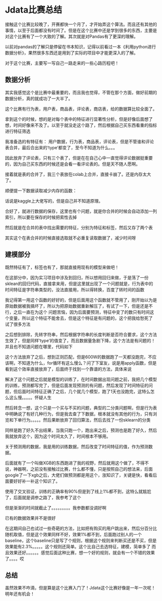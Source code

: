 # Jdata比赛总结

接触这个比赛比较晚了，开赛都快一个月了，才开始弄这个算法。而且还有其他的事情，以至于后面都没有时间了。但是在这个比赛中还是学到很多的东西，主要是对这个比赛有了一个大致的了解。其次就是对Pandas有了更深的理解。

以前对pandas的了解只是停留在书本知识，记得以前看过一本《利用python进行数据分析》，果然很多东西还是用到了实际的项目中才能更深入的了解。

对于这个比赛，主要写一写自己一路走来的一些心路历程吧！

## 数据分析

其实我感觉这个是比赛中最重要的，而且我也觉得，不管在那个方面，做好前期的数据分析，真的就成功了一大半了。

这个比赛有行为表，用户表，商品表，评论表，商店表，给的数据算比较全面了。

拿到这个的时候，想的是对每个表中的特征进行显著性分析，但是好像后面想了想，时间好像来不及了。以至于就没走这个路了，然后根据自己买东西看重的指标进行特征筛选

我准备选的有特征有：
用户数据，行为表，商品表，评论表，但是不管谁和评论表合并，最后合出来的‘type’都变了，至今不知道为什么。。。

因此放弃了评论表，只有三个表了，但是在在自己心中一直觉得评论数据挺重要的，因为自己买东西的时候还是会看一看评论表的。但是天不随人愿啊。

接着就是表的合并了，我三个表放在colab上合并，直接卡崩了。还是内存太大了。


顺便提一下数据读取减少内存的函数：


话说是kaggle上大佬写的，但是自己并不知道原理。

合好了，就进行数据的保存，这里也有个问题，就是你合并的时候会自动添加一列索引，所以要在保存的时候把索性去掉


然后就是在合并的表中找出需要的特征，分别为特征和标签，然后又存了两个表



其实这个在表合并的时候直接选取就不必重复读取数据了，减少时间呀




## 建模部分



既然特征有了，标签也有了，那就直接用现有的模型来做吧！

在这部分中，因为实习项目中涉及到回归，所以想用回归来做，于是荡了一份sklean的回归代码，直接拿来用，但是这里就出现了一个问题就是，行为表中的时间特征是字符串类型的，没法直接用，所以得转换，百度了转时间的函数


我记得第一用这个函数的好好的，但是后面用这个函数就不管用了，刚开始以为是原始数据被我搞坏了，所以为把原始数据重新解压了，有试了一下，但是还是不行，之后一直在为这个
问题苦恼，因为后面要预测，特征中变了的数只有时间这个变量，所以这个特征不能舍去，但是这个特征是有问题的，这个把我给愁死了
试了很多方法

之后想到排除，先转字符串，然后根据字符串的长度判断是否符合要求，这个方法生效了，但是同样‘type’的值变了，而且数据量急剧下降，这个方法是有问题的！并且也不知道问题在哪里，代码如下

这个方法放弃了之后，想到正则匹配，但是600W的数据跑了一天都没跑完，不应该啊，不知道为什么，for循环有这么慢么？问了下室友，说是用apply函数，但是看到这个效率直接放弃了，后面终于找到一个靠谱的方法，具体来说


解决了这个问题之后就是模型的训练了，在时间数据出现问题之前，我把几个模型的训练，预测都写完了，但是后面发现预测的有问题，然后发现了时间特征的问题，但后面时间特征正确了之后，几个就几个模型，跑了1天也没跑完，这特么怎么这么慢。。。。。怀疑人生

然后转念一想，这个只是一个买与不买的问题，典型的二分类问题啊，但是行为表中明确说了有好几种行为，但是我去查了下数据，根本就没有其他的行为，只有浏览和下单行为。。。。。然后果断放弃了回归算法，然后去找了一份sklearn的分类


同样是跑了好久不出结果，当我只跑一个，跑出来之后，预测也是跑了好久，然后我就放弃这个，因为这个时间太久了，时间根本不够用。

关于预测用的数据，我是用的训练数据，然后改变了时间特征的值，作为预测数据。


后面就有了一个叫做XGB的东西跑进了我的视野，然后就用这个做了，不得不说，神器啊，之前没有接触过比赛，什么都不懂，只是按照自己的想法来，后面google了一下xgb之后，大佬们做预测都是用这个，涨知识了，关键是快，看看后面要好好补一补这个知识了。

使用了交叉验证，训练的正确率有90%但是到了线上1%都不到，这特么就尴尬了，后面就是调参之路了，我参考了这个

但是渐渐的时间就截止了。。。。。。。。。我参数都没调好啊

已有的数据效果并不是很好

在这期间自己也试过一些奇葩的方法，比如把有购买的用户跳出来，然后分百分比随机取值，但是这个效果同样不好，效果1%都不到，后面跑过别人的一个baseline，这个baseline只是写了个规则，根据这个规则来判断买还是不买，但是效果能有2.3%。。。。。这个规则还简单。这个比自己去选特征，建模，简单多了 而且效果还好。。。。。。感觉后面这种比赛，想一个好的规则，就会有一个不错的效果了。。。。哎

## 总结

虽然效果不咋滴，但是算是这个比赛入门了！Jdata这个比赛好像是一年一次呢！明年还有机会！
